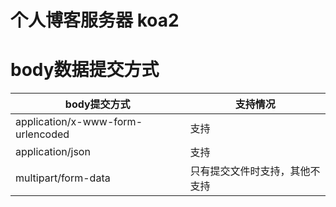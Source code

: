 # 个人博客服务器 koa2
# body数据提交方式
|body提交方式|支持情况|
|----|----|
|application/x-www-form-urlencoded|支持|
|application/json|支持|
|multipart/form-data|只有提交文件时支持，其他不支持|